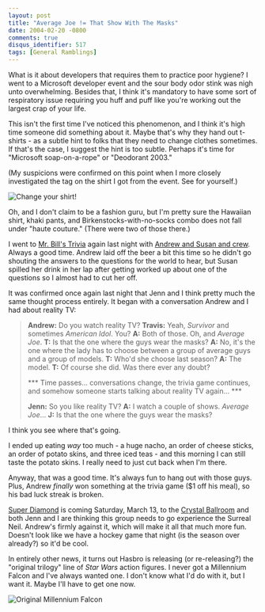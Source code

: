 ```yaml
---
layout: post
title: "Average Joe != That Show With The Masks"
date: 2004-02-20 -0800
comments: true
disqus_identifier: 517
tags: [General Ramblings]
---
```

What is it about developers that requires them to practice poor hygiene?
I went to a Microsoft developer event and the sour body odor stink was
nigh unto overwhelming. Besides that, I think it's mandatory to have
some sort of respiratory issue requiring you huff and puff like you're
working out the largest crap of your life.
 
 This isn't the first time I've noticed this phenomenon, and I think
it's high time someone did something about it. Maybe that's why they
hand out t-shirts - as a subtle hint to folks that they need to change
clothes sometimes. If that's the case, I suggest the hint is too subtle.
Perhaps it's time for "Microsoft soap-on-a-rope" or "Deodorant 2003."
 
 (My suspicions were confirmed on this point when I more closely
investigated the tag on the shirt I got from the event. See for
yourself.)
 
 ![Change your
shirt!](https://hyqi8g.blu.livefilestore.com/y2pveYKqrxUSQonMKSDyorohSVyy3DwyeoPzQkJ4frUmrBIzTr6ELysUDt46OMe1XRLYvV-XdteSTJaciSgi8nmiA6mm2m2HX_C6gp3EgXOp6Q/20040220shirttag.jpg?psid=1)
 
 Oh, and I don't claim to be a fashion guru, but I'm pretty sure the
Hawaiian shirt, khaki pants, and Birkenstocks-with-no-socks combo does
not fall under "haute couture." (There were two of those there.)
 
 I went to [Mr. Bill's Trivia](http://www.mrbillstrivia.com) again last
night with [Andrew and Susan and
crew](/archive/2004/01/30/pursuing-trivia.aspx). Always a good time.
Andrew laid off the beer a bit this time so he didn't go shouting the
answers to the questions for the world to hear, but Susan spilled her
drink in her lap after getting worked up about one of the questions so I
almost had to cut her off.
 
 It was confirmed once again last night that Jenn and I think pretty
much the same thought process entirely. It began with a conversation
Andrew and I had about reality TV:
 
> **Andrew:** Do you watch reality TV?
>  **Travis:** Yeah, *Survivor* and sometimes *American Idol*. You?
>  **A:** Both of those. Oh, and *Average Joe*.
>  **T:** Is that the one where the guys wear the masks?
>  **A:** No, it's the one where the lady has to choose between a group
> of average guys and a group of models.
>  **T:** Who'd she choose last season?
>  **A:** The model.
>  **T:** Of course she did. Was there ever any doubt?
>  
>  \*\*\* Time passes... conversations change, the trivia game
> continues, and somehow someone starts talking about reality TV
> again... \*\*\*
>  
>  **Jenn:** So you like reality TV?
>  **A:** I watch a couple of shows. *Average Joe*...
>  **J:** Is that the one where the guys wear the masks?


 
 I think you see where that's going.
 
 I ended up eating *way* too much - a huge nacho, an order of cheese
sticks, an order of potato skins, and three iced teas - and this morning
I can still taste the potato skins. I really need to just cut back when
I'm there.
 
 Anyway, that was a good time. It's always fun to hang out with those
guys. Plus, Andrew *finally* won something at the trivia game (\$1 off
his meal), so his bad luck streak is broken.
 
 [Super Diamond](http://www.superdiamond.com/) is coming Saturday, March
13, to the [Crystal
Ballroom](http://www.mcmenamins.com/Crystal/crysched.html) and both Jenn
and I are thinking this group needs to go experience the Surreal Neil.
Andrew's firmly against it, which will make it all that much more fun.
Doesn't look like we have a hockey game that night (is the season over
already?) so it'd be cool.
 
 In entirely other news, it turns out Hasbro is releasing (or
re-releasing?) the "original trilogy" line of *Star Wars* action
figures. I never got a Millennium Falcon and I've always wanted one. I
don't know what I'd do with it, but I want it. Maybe I'll have to get
one now.
 
 ![Original Millennium
Falcon](https://hyqi8g.blu.livefilestore.com/y2piS6yE-Vfn5j0HICQVP-Bp3G_LRfvZ7Rn-aICjexFXED-EvOD-9cJavhRAL9cPIqrV9l2l2nI87R9mg27fA8xBDnbq34USM6z3KgdFDZGDBY/20040220falcon.jpg?psid=1)

